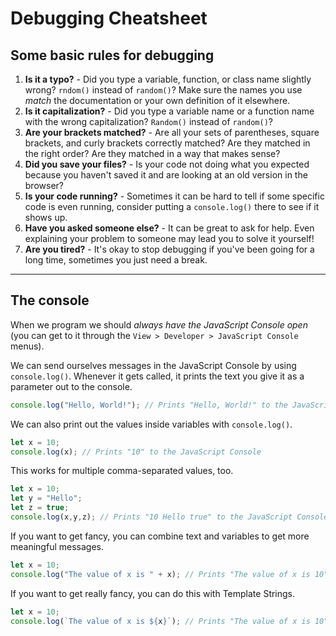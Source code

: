 # Debugging Cheatsheet

## Some basic rules for debugging

1. __Is it a typo?__ - Did you type a variable, function, or class name slightly wrong? `rndom()` instead of `random()`? Make sure the names you use _match_ the documentation or your own definition of it elsewhere.
1. __Is it capitalization?__ - Did you type a variable name or a function name with the wrong capitalization? `Random()` instead of `random()`?
1. __Are your brackets matched?__ - Are all your sets of parentheses, square brackets, and curly brackets correctly matched? Are they matched in the right order? Are they matched in a way that makes sense?
1. __Did you save your files?__ - Is your code not doing what you expected because you haven't saved it and are looking at an old version in the browser?
1. __Is your code running?__ - Sometimes it can be hard to tell if some specific code is even running, consider putting a `console.log()` there to see if it shows up.
1. __Have you asked someone else?__ - It can be great to ask for help. Even explaining your problem to someone may lead you to solve it yourself!
1. __Are you tired?__ - It's okay to stop debugging if you've been going for a long time, sometimes you just need a break.

---

## The console

When we program we should _always have the JavaScript Console open_ (you can get to it through the `View > Developer > JavaScript Console` menus).

We can send ourselves messages in the JavaScript Console by using `console.log()`. Whenever it gets called, it prints the text you give it as a parameter out to the console.

```javascript
console.log("Hello, World!"); // Prints "Hello, World!" to the JavaScript Console
```

We can also print out the values inside variables with `console.log()`.

```javascript
let x = 10;
console.log(x); // Prints "10" to the JavaScript Console
```

This works for multiple comma-separated values, too.

```javascript
let x = 10;
let y = "Hello";
let z = true;
console.log(x,y,z); // Prints "10 Hello true" to the JavaScript Console
```

If you want to get fancy, you can combine text and variables to get more meaningful messages.

```javascript
let x = 10;
console.log("The value of x is " + x); // Prints "The value of x is 10" to the JavaScript Console
```

If you want to get really fancy, you can do this with Template Strings.

```javascript
let x = 10;
console.log(`The value of x is ${x}`); // Prints "The value of x is 10" to the JavaScript Console
```
